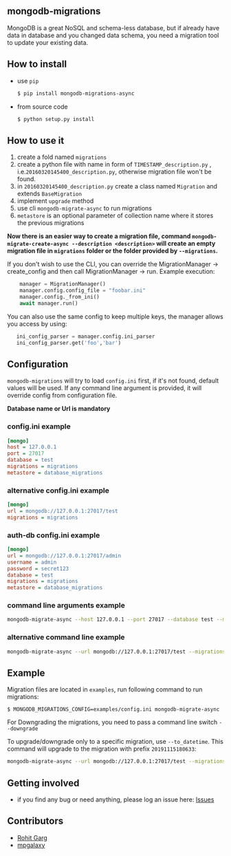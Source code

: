 mongodb-migrations
------------------

MongoDB is a great NoSQL and schema-less database, but if already have data in database and you changed data schema, you need a migration tool to update your existing data.

## How to install

* use `pip`

    ```bash
    $ pip install mongodb-migrations-async
    ```

* from source code

    ```bash
    $ python setup.py install
    ```

## How to use it

1. create a fold named `migrations`
2. create a python file with name in form of `TIMESTAMP_description.py` , i.e.`20160320145400_description.py`, otherwise migration file won't be found.
3. in `20160320145400_description.py` create a class named `Migration` and extends `BaseMigration`
4. implement `upgrade` method
5. use cli `mongodb-migrate-async` to run migrations
6. `metastore` is an optional parameter of collection name where it stores the previous migrations

**Now there is an easier way to create a migration file, command `mongodb-migrate-create-async --description <description>` will create an empty migration file in `migrations` folder or the folder provided by `--migrations`.**

If you don't wish to use the CLI, you can override the MigrationManager -> create_config and then call MigrationManager -> run. Example execution:

```python
    manager = MigrationManager()
    manager.config.config_file = "foobar.ini"
    manager.config._from_ini()
    await manager.run()
```

You can also use the same config to keep multiple keys, the manager allows you access by using:
```python
   ini_config_parser = manager.config.ini_parser
   ini_config_parser.get('foo','bar')
```

## Configuration

`mongodb-migrations` will try to load `config.ini` first, if it's not found, default values will be used. If any command line argument is provided, it will override config from configuration file.

**Database name or Url is mandatory**

### config.ini example

```ini
[mongo]
host = 127.0.0.1
port = 27017
database = test
migrations = migrations
metastore = database_migrations
```

### alternative config.ini example
```ini
[mongo]
url = mongodb://127.0.0.1:27017/test
migrations = migrations
```

### auth-db config.ini example
```ini
[mongo]
url = mongodb://127.0.0.1:27017/admin
username = admin
password = secret123
database = test
migrations = migrations
metastore = database_migrations
```

### command line arguments example

```bash
mongodb-migrate-async --host 127.0.0.1 --port 27017 --database test --migrations examples
```

### alternative command line example
```bash
mongodb-migrate-async --url mongodb://127.0.0.1:27017/test --migrations examples
```


## Example

Migration files are located in `examples`, run following command to run migrations:

```
$ MONGODB_MIGRATIONS_CONFIG=examples/config.ini mongodb-migrate-async
```

For Downgrading the migrations, you need to pass a command line switch `--downgrade`

To upgrade/downgrade only to a specific migration, use `--to_datetime`. This command will upgrade to the migration with prefix `20191115180633`:
```bash
mongodb-migrate-async --url mongodb://127.0.0.1:27017/test --migrations examples --to_datetime 20191115180633
```

## Getting involved

* if you find any bug or need anything, please log an issue here: [Issues](https://github.com/ai-wand/mongodb-migrations/issues)

## Contributors

* [Rohit Garg](https://github.com/rohitggarg)
* [mpgalaxy](https://github.com/mpgalaxy)
